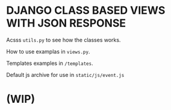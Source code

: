 # DJANGO CLASS BASED VIEWS WITH JSON RESPONSE

Acsss ``utils.py`` to see how the classes works. 

How to use examplas in ``views.py``.

Templates examples in ``/templates``.

Default js archive for use in ``static/js/event.js``

# (WIP)